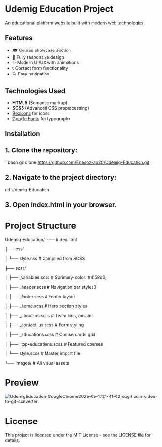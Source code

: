 # Udemig Education Project  
An educational platform website built with modern web technologies.

## Features

- 🎓 Course showcase section
- 📱 Fully responsive design
- ✨ Modern UI/UX with animations
- 📞 Contact form functionality
- 🔍 Easy navigation

## Technologies Used

- **HTML5** (Semantic markup)
- **SCSS** (Advanced CSS preprocessing)
- [Boxicons](https://boxicons.com/) for icons
- [Google Fonts](https://fonts.google.com/) for typography

## Installation

## 1. Clone the repository:
   ``bash
   git clone https://github.com/Enesozkan20/Udemig-Education.git

## 2. Navigate to the project directory:
   cd Udemig-Education

## 3. Open index.html in your browser.

# Project Structure

   Udemig-Education/
├── index.html

├── css/

│   └── style.css        # Compiled from SCSS


├── scss/

│   ├── _variables.scss  # $primary-color: #4158d0;

│   ├── _header.scss     # Navigation bar styles3

│   ├── _footer.scss     # Footer layout

│   ├── _home.scss       # Hero section styles

│   ├── _about-us.scss   # Team bios, mission

│   ├── _contact-us.scss # Form styling

│   ├── _educations.scss # Course cards grid

│   ├── _top-educations.scss # Featured courses

│   └── style.scss        # Master import file

└── images/                 # All visual assets

# Preview

![UdemigEducation-GoogleChrome2025-05-1721-41-02-ezgif com-video-to-gif-converter](https://github.com/user-attachments/assets/0a5488fa-22fb-4526-82fa-9b6a6e98f5fd)

# License
This project is licensed under the MIT License - see the LICENSE file for details.


